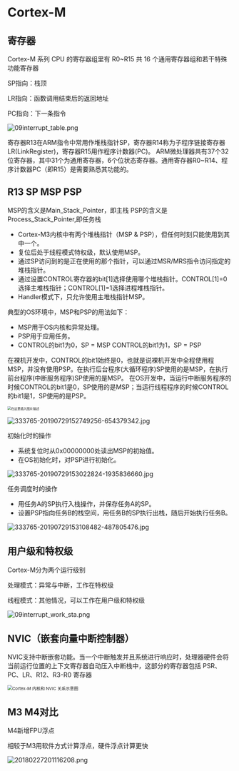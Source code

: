 # Cortex-M

## 寄存器

Cortex-M 系列 CPU 的寄存器组里有 R0~R15 共 16 个通用寄存器组和若干特殊功能寄存器

SP指向：栈顶

LR指向：函数调用结束后的返回地址

PC指向：下一条指令

![09interrupt_table.png](https://obsidian-1321127127.cos.ap-beijing.myqcloud.com/09interrupt_table.png)

寄存器R13在ARM指令中常用作堆栈指针SP，寄存器R14称为子程序链接寄存器LR(LinkRegister)，寄存器R15用作程序计数器(PC)。
ARM微处理器共有37个32位寄存器，其中31个为通用寄存器，6个位状态寄存器。通用寄存器R0~R14、程序计数器PC（即R15）是需要熟悉其功能的。



## R13 SP MSP PSP

MSP的含义是Main_Stack_Pointer，即主栈
PSP的含义是 Process_Stack_Pointer,即任务栈

- Cortex-M3内核中有两个堆栈指针（MSP & PSP），但任何时刻只能使用到其中一个。
- 复位后处于线程模式特权级，默认使用MSP。
- 通过SP访问到的是正在使用的那个指针，可以通过MSR/MRS指令访问指定的堆栈指针。
- 通过设置CONTROL寄存器的bit[1]选择使用哪个堆栈指针。CONTROL[1]=0选择主堆栈指针；CONTROL[1]=1选择进程堆栈指针。
- Handler模式下，只允许使用主堆栈指针MSP。

典型的OS环境中，MSP和PSP的用法如下：

- MSP用于OS内核和异常处理。
- PSP用于应用任务。
- CONTROL的bit1为0，SP = MSP
    CONTROL的bit1为1，SP = PSP

在裸机开发中，CONTROL的bit1始终是0，也就是说裸机开发中全程使用程MSP，并没有使用PSP。在执行后台程序(大循环程序)SP使用的是MSP，在执行前台程序(中断服务程序)SP使用的是MSP。
在OS开发中，当运行中断服务程序的时候CONTROL的bit1是0，SP使用的是MSP；当运行线程程序的时候CONTROL的bit1是1，SP使用的是PSP。

<img src="https://obsidian-1321127127.cos.ap-beijing.myqcloud.com/77adfd6d116646938be68957e77dc2b1.png" alt="在这里插入图片描述" style="zoom: 50%;" />

![333765-20190729152749256-654379342.jpg](https://obsidian-1321127127.cos.ap-beijing.myqcloud.com/333765-20190729152749256-654379342.jpg)

初始化时的操作

- 系统复位时从0x00000000处读出MSP的初始值。
- 在OS初始化时，对PSP进行初始化。

![333765-20190729153022824-1935836660.jpg](https://obsidian-1321127127.cos.ap-beijing.myqcloud.com/333765-20190729153022824-1935836660.jpg)

任务调度时的操作

- 用任务A的SP执行入栈操作，并保存任务A的SP。
- 设置PSP指向任务B的栈空间，用任务B的SP执行出栈，随后开始执行任务B。

![333765-20190729153108482-487805476.jpg](https://obsidian-1321127127.cos.ap-beijing.myqcloud.com/333765-20190729153108482-487805476.jpg)





## 用户级和特权级

Cortex-M分为两个运行级别

处理模式：异常与中断，工作在特权级

线程模式：其他情况，可以工作在用户级和特权级

![09interrupt_work_sta.png](https://obsidian-1321127127.cos.ap-beijing.myqcloud.com/09interrupt_work_sta.png)



## NVIC（嵌套向量中断控制器）

NVIC支持中断嵌套功能。当一个中断触发并且系统进行响应时，处理器硬件会将当前运行位置的上下文寄存器自动压入中断栈中，这部分的寄存器包括 PSR、PC、LR、R12、R3-R0 寄存器

<img src="https://obsidian-1321127127.cos.ap-beijing.myqcloud.com/09relation.png" alt="Cortex-M 内核和 NVIC 关系示意图" style="zoom:67%;" />



## M3 M4对比

M4新增FPU浮点

相较于M3用软件方式计算浮点，硬件浮点计算更快

![20180227201116208.png](https://obsidian-1321127127.cos.ap-beijing.myqcloud.com/20180227201116208.png)

